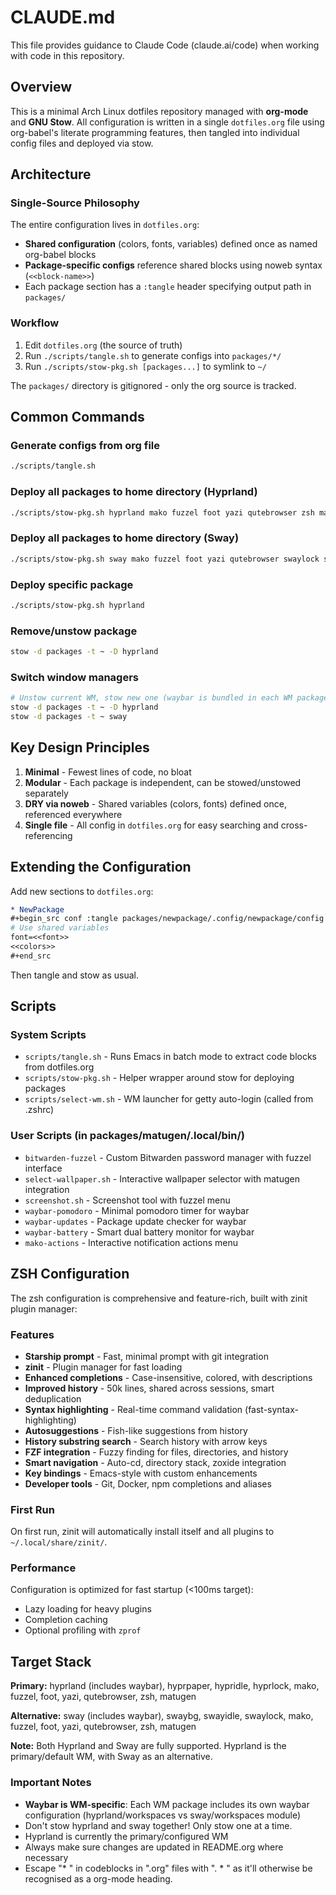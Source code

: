 # CLAUDE.md

This file provides guidance to Claude Code (claude.ai/code) when working with code in this repository.

## Overview

This is a minimal Arch Linux dotfiles repository managed with **org-mode** and **GNU Stow**. All configuration is written in a single `dotfiles.org` file using org-babel's literate programming features, then tangled into individual config files and deployed via stow.

## Architecture

### Single-Source Philosophy

The entire configuration lives in `dotfiles.org`:
- **Shared configuration** (colors, fonts, variables) defined once as named org-babel blocks
- **Package-specific configs** reference shared blocks using noweb syntax (`<<block-name>>`)
- Each package section has a `:tangle` header specifying output path in `packages/`

### Workflow

1. Edit `dotfiles.org` (the source of truth)
2. Run `./scripts/tangle.sh` to generate configs into `packages/*/`
3. Run `./scripts/stow-pkg.sh [packages...]` to symlink to `~/`

The `packages/` directory is gitignored - only the org source is tracked.

## Common Commands

### Generate configs from org file
```sh
./scripts/tangle.sh
```

### Deploy all packages to home directory (Hyprland)
```sh
./scripts/stow-pkg.sh hyprland mako fuzzel foot yazi qutebrowser zsh matugen
```

### Deploy all packages to home directory (Sway)
```sh
./scripts/stow-pkg.sh sway mako fuzzel foot yazi qutebrowser swaylock swayidle zsh matugen
```

### Deploy specific package
```sh
./scripts/stow-pkg.sh hyprland
```

### Remove/unstow package
```sh
stow -d packages -t ~ -D hyprland
```

### Switch window managers
```sh
# Unstow current WM, stow new one (waybar is bundled in each WM package)
stow -d packages -t ~ -D hyprland
stow -d packages -t ~ sway
```

## Key Design Principles

1. **Minimal** - Fewest lines of code, no bloat
2. **Modular** - Each package is independent, can be stowed/unstowed separately
3. **DRY via noweb** - Shared variables (colors, fonts) defined once, referenced everywhere
4. **Single file** - All config in `dotfiles.org` for easy searching and cross-referencing

## Extending the Configuration

Add new sections to `dotfiles.org`:

```org
* NewPackage
#+begin_src conf :tangle packages/newpackage/.config/newpackage/config
# Use shared variables
font=<<font>>
<<colors>>
#+end_src
```

Then tangle and stow as usual.

## Scripts

### System Scripts
- `scripts/tangle.sh` - Runs Emacs in batch mode to extract code blocks from dotfiles.org
- `scripts/stow-pkg.sh` - Helper wrapper around stow for deploying packages
- `scripts/select-wm.sh` - WM launcher for getty auto-login (called from .zshrc)

### User Scripts (in packages/matugen/.local/bin/)
- `bitwarden-fuzzel` - Custom Bitwarden password manager with fuzzel interface
- `select-wallpaper.sh` - Interactive wallpaper selector with matugen integration
- `screenshot.sh` - Screenshot tool with fuzzel menu
- `waybar-pomodoro` - Minimal pomodoro timer for waybar
- `waybar-updates` - Package update checker for waybar
- `waybar-battery` - Smart dual battery monitor for waybar
- `mako-actions` - Interactive notification actions menu

## ZSH Configuration

The zsh configuration is comprehensive and feature-rich, built with zinit plugin manager:

### Features
- **Starship prompt** - Fast, minimal prompt with git integration
- **zinit** - Plugin manager for fast loading
- **Enhanced completions** - Case-insensitive, colored, with descriptions
- **Improved history** - 50k lines, shared across sessions, smart deduplication
- **Syntax highlighting** - Real-time command validation (fast-syntax-highlighting)
- **Autosuggestions** - Fish-like suggestions from history
- **History substring search** - Search history with arrow keys
- **FZF integration** - Fuzzy finding for files, directories, and history
- **Smart navigation** - Auto-cd, directory stack, zoxide integration
- **Key bindings** - Emacs-style with custom enhancements
- **Developer tools** - Git, Docker, npm completions and aliases

### First Run
On first run, zinit will automatically install itself and all plugins to `~/.local/share/zinit/`.

### Performance
Configuration is optimized for fast startup (<100ms target):
- Lazy loading for heavy plugins
- Completion caching
- Optional profiling with `zprof`

## Target Stack

**Primary:** hyprland (includes waybar), hyprpaper, hypridle, hyprlock, mako, fuzzel, foot, yazi, qutebrowser, zsh, matugen

**Alternative:** sway (includes waybar), swaybg, swayidle, swaylock, mako, fuzzel, foot, yazi, qutebrowser, zsh, matugen

**Note:** Both Hyprland and Sway are fully supported. Hyprland is the primary/default WM, with Sway as an alternative.

### Important Notes
- **Waybar is WM-specific**: Each WM package includes its own waybar configuration (hyprland/workspaces vs sway/workspaces module)
- Don't stow hyprland and sway together! Only stow one at a time.
- Hyprland is currently the primary/configured WM
- Always make sure changes are updated in README.org where necessary
- Escape "* " in codeblocks in ".org" files with ". * " as it'll otherwise be recognised as a org-mode heading.
